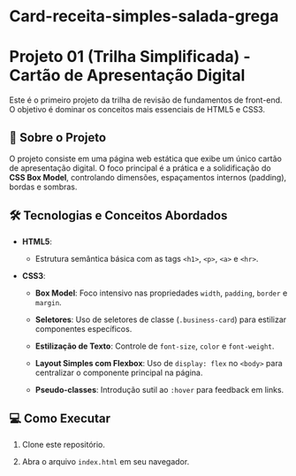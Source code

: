 # Card-receita-simples-salada-grega
# Projeto 01 (Trilha Simplificada) - Cartão de Apresentação Digital

 

Este é o primeiro projeto da trilha de revisão de fundamentos de front-end. O objetivo é dominar os conceitos mais essenciais de HTML5 e CSS3.

 

## 🚀 Sobre o Projeto

 

O projeto consiste em uma página web estática que exibe um único cartão de apresentação digital. O foco principal é a prática e a solidificação do **CSS Box Model**, controlando dimensões, espaçamentos internos (padding), bordas e sombras.

 

## 🛠️ Tecnologias e Conceitos Abordados

 

- **HTML5**:

  - Estrutura semântica básica com as tags `<h1>`, `<p>`, `<a>` e `<hr>`.

- **CSS3**:

  - **Box Model**: Foco intensivo nas propriedades `width`, `padding`, `border` e `margin`.

  - **Seletores**: Uso de seletores de classe (`.business-card`) para estilizar componentes específicos.

  - **Estilização de Texto**: Controle de `font-size`, `color` e `font-weight`.

  - **Layout Simples com Flexbox**: Uso de `display: flex` no `<body>` para centralizar o componente principal na página.

  - **Pseudo-classes**: Introdução sutil ao `:hover` para feedback em links.

 

## 💻 Como Executar

 

1. Clone este repositório.

2. Abra o arquivo `index.html` em seu navegador.


